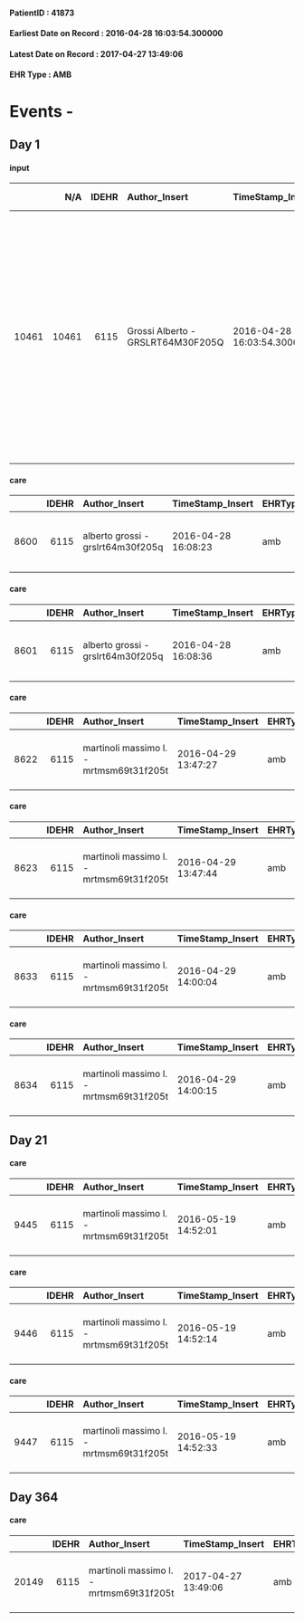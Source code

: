 
#### PatientID : 41873
#### Earliest Date on Record : 2016-04-28 16:03:54.300000
#### Latest Date on Record : 2017-04-27 13:49:06
#### EHR Type : AMB

# Events - 

## Day 1

#### input
|       |    N/A |   IDEHR | Author_Insert                     | TimeStamp_Insert           | EHRType   |   PatientID |   IDDigitalSignDocument | persone_vicine   |   Unnamed: 0_x.1 |   IDANAMNESI_SOCIALE | Patient   | FamigliaAltro   | Paziente_T   | FamigliaAltro_T   |   Non_Rilevabile_x.1 | Note_Non_Rilevabile_x.1   | opt_Problemi   | opt_paziente_a   | opt_famiglia_a   | opt_adeguatezza   | ds_note_ad                                                                                                                                                                                                                                               | opt_paziente_solo   | opt_presente_assente   | Presenza_minori   | Caregiver_principale   | opt_capacita     | opt_necessario   | opt_presente   | opt_risorse_ec   | opt_paziente_ad   | opt_caregiver_ad   | opt_inv_civile   | Needs     | Domestic partnership           | Fragility                    |
|------:|-------:|--------:|:----------------------------------|:---------------------------|:----------|------------:|------------------------:|:-----------------|-----------------:|---------------------:|:----------|:----------------|:-------------|:------------------|---------------------:|:--------------------------|:---------------|:-----------------|:-----------------|:------------------|:---------------------------------------------------------------------------------------------------------------------------------------------------------------------------------------------------------------------------------------------------------|:--------------------|:-----------------------|:------------------|:-----------------------|:-----------------|:-----------------|:---------------|:-----------------|:------------------|:-------------------|:-----------------|:----------|:-------------------------------|:-----------------------------|
| 10461 |  10461 |    6115 | Grossi Alberto - GRSLRT64M30F205Q | 2016-04-28 16:03:54.300000 | AMB       |       41873 |                  349595 | N/A              |             3135 |                 2026 | Si#1      | Si#1            | No#0         | Si#1              |                    0 | NR                        | Si#1           | Congruenti#1     | Congruenti#1     | Da valutare#2     | i figli hanno deciso di inserire badante 24 ore che affianchi la paziente e il marito nella gestione quotidiana. Il figlio Leonardo che abita nelle Canarie rimarr√† presso la casa dei genitori qualche giorno per organizzare l'inizio dell'assistenza | No#0                | Presente#1             | No#0              | sons                   | Incrementabile#1 | Si#1             | Si#1           | Adeguate#1       | Totale#2          | Totale#2           | No#0             | Clinici#0 | Coniuge/Convivente#0;Badante#1 | sovraccarico assistenziale#4 |

#### care
|      |   IDEHR | Author_Insert                     | TimeStamp_Insert    | EHRType   |   PatientID |   IDGESTIONE_AUSILI |   opt_annulla_consegna | dt_Ric_consegna     | opt_ausilio                                     |
|-----:|--------:|:----------------------------------|:--------------------|:----------|------------:|--------------------:|-----------------------:|:--------------------|:------------------------------------------------|
| 8600 |    6115 | alberto grossi - grslrt64m30f205q | 2016-04-28 16:08:23 | amb       |       41873 |                8489 |                      0 | 2016-04-28 00:00:00 | electronic articulated bed with side rails # 14 |

#### care
|      |   IDEHR | Author_Insert                     | TimeStamp_Insert    | EHRType   |   PatientID |   IDGESTIONE_AUSILI |   opt_annulla_consegna | dt_Ric_consegna     | opt_ausilio                             |
|-----:|--------:|:----------------------------------|:--------------------|:----------|------------:|--------------------:|-----------------------:|:--------------------|:----------------------------------------|
| 8601 |    6115 | alberto grossi - grslrt64m30f205q | 2016-04-28 16:08:36 | amb       |       41873 |                8490 |                      0 | 2016-04-28 00:00:00 | antid air mattress with compressor # 16 |

#### care
|      |   IDEHR | Author_Insert                           | TimeStamp_Insert    | EHRType   |   PatientID |   IDGESTIONE_AUSILI |   ds_ncons |   opt_annulla_consegna | dt_Ric_consegna     | dt_ric_cons_forn    | opt_ausilio                             |
|-----:|--------:|:----------------------------------------|:--------------------|:----------|------------:|--------------------:|-----------:|-----------------------:|:--------------------|:--------------------|:----------------------------------------|
| 8622 |    6115 | martinoli massimo l. - mrtmsm69t31f205t | 2016-04-29 13:47:27 | amb       |       41873 |                8511 |      27722 |                      0 | 2016-04-28 00:00:00 | 2016-04-28 00:00:00 | antid air mattress with compressor # 16 |

#### care
|      |   IDEHR | Author_Insert                           | TimeStamp_Insert    | EHRType   |   PatientID |   IDGESTIONE_AUSILI |   ds_ncons |   opt_annulla_consegna | dt_Ric_consegna     | dt_ric_cons_forn    | opt_ausilio                                     |
|-----:|--------:|:----------------------------------------|:--------------------|:----------|------------:|--------------------:|-----------:|-----------------------:|:--------------------|:--------------------|:------------------------------------------------|
| 8623 |    6115 | martinoli massimo l. - mrtmsm69t31f205t | 2016-04-29 13:47:44 | amb       |       41873 |                8512 |      27722 |                      0 | 2016-04-28 00:00:00 | 2016-04-28 00:00:00 | electronic articulated bed with side rails # 14 |

#### care
|      |   IDEHR | Author_Insert                           | TimeStamp_Insert    | EHRType   |   PatientID |   IDGESTIONE_AUSILI |   ds_ncons |   opt_annulla_consegna | dt_Ric_consegna     | dt_ric_cons_forn    | opt_ausilio                             |
|-----:|--------:|:----------------------------------------|:--------------------|:----------|------------:|--------------------:|-----------:|-----------------------:|:--------------------|:--------------------|:----------------------------------------|
| 8633 |    6115 | martinoli massimo l. - mrtmsm69t31f205t | 2016-04-29 14:00:04 | amb       |       41873 |                8522 |      27722 |                      0 | 2016-04-28 00:00:00 | 2016-04-29 00:00:00 | antid air mattress with compressor # 16 |

#### care
|      |   IDEHR | Author_Insert                           | TimeStamp_Insert    | EHRType   |   PatientID |   IDGESTIONE_AUSILI |   ds_ncons |   opt_annulla_consegna | dt_Ric_consegna     | dt_ric_cons_forn    | opt_ausilio                                     |
|-----:|--------:|:----------------------------------------|:--------------------|:----------|------------:|--------------------:|-----------:|-----------------------:|:--------------------|:--------------------|:------------------------------------------------|
| 8634 |    6115 | martinoli massimo l. - mrtmsm69t31f205t | 2016-04-29 14:00:15 | amb       |       41873 |                8523 |      27722 |                      0 | 2016-04-28 00:00:00 | 2016-04-29 00:00:00 | electronic articulated bed with side rails # 14 |


## Day 21

#### care
|      |   IDEHR | Author_Insert                           | TimeStamp_Insert    | EHRType   |   PatientID |   IDGESTIONE_AUSILI |   ds_ncons | dt_consegna         |   ds_nritiro | dt_ritiro           |   opt_annulla_consegna | ds_note_x                    | dt_Ric_consegna     | dt_ric_cons_forn    | dt_ric_ritiro       | dt_ric_ritiro_forn   | opt_ausilio                             |
|-----:|--------:|:----------------------------------------|:--------------------|:----------|------------:|--------------------:|-----------:|:--------------------|-------------:|:--------------------|-----------------------:|:-----------------------------|:--------------------|:--------------------|:--------------------|:---------------------|:----------------------------------------|
| 9445 |    6115 | martinoli massimo l. - mrtmsm69t31f205t | 2016-05-19 14:52:01 | amb       |       41873 |                9340 |      27722 | 2016-04-29 00:00:00 |        27722 | 2016-04-29 00:00:00 |                      0 | 1¬∞ trip to empty not wanted | 2016-04-28 00:00:00 | 2016-04-29 00:00:00 | 2016-04-29 00:00:00 | 2016-04-29 00:00:00  | antid air mattress with compressor # 16 |

#### care
|      |   IDEHR | Author_Insert                           | TimeStamp_Insert    | EHRType   |   PatientID |   IDGESTIONE_AUSILI |   ds_ncons | dt_consegna         |   ds_nritiro | dt_ritiro           |   opt_annulla_consegna | ds_note_x                    | dt_Ric_consegna     | dt_ric_cons_forn    | dt_ric_ritiro       | dt_ric_ritiro_forn   | opt_ausilio                             |
|-----:|--------:|:----------------------------------------|:--------------------|:----------|------------:|--------------------:|-----------:|:--------------------|-------------:|:--------------------|-----------------------:|:-----------------------------|:--------------------|:--------------------|:--------------------|:---------------------|:----------------------------------------|
| 9446 |    6115 | martinoli massimo l. - mrtmsm69t31f205t | 2016-05-19 14:52:14 | amb       |       41873 |                9341 |      27722 | 2016-04-29 00:00:00 |        27722 | 2016-04-29 00:00:00 |                      0 | 1¬∞ trip to empty not wanted | 2016-04-28 00:00:00 | 2016-04-29 00:00:00 | 2016-04-29 00:00:00 | 2016-04-29 00:00:00  | antid air mattress with compressor # 16 |

#### care
|      |   IDEHR | Author_Insert                           | TimeStamp_Insert    | EHRType   |   PatientID |   IDGESTIONE_AUSILI |   ds_ncons |   ds_nritiro | dt_ritiro           |   opt_annulla_consegna | ds_note_x                    | dt_Ric_consegna     | dt_ric_cons_forn    | dt_ric_ritiro       | dt_ric_ritiro_forn   | opt_ausilio                                     |
|-----:|--------:|:----------------------------------------|:--------------------|:----------|------------:|--------------------:|-----------:|-------------:|:--------------------|-----------------------:|:-----------------------------|:--------------------|:--------------------|:--------------------|:---------------------|:------------------------------------------------|
| 9447 |    6115 | martinoli massimo l. - mrtmsm69t31f205t | 2016-05-19 14:52:33 | amb       |       41873 |                9342 |      27722 |        27722 | 2016-04-29 00:00:00 |                      0 | 1¬∞ trip to empty not wanted | 2016-04-28 00:00:00 | 2016-04-29 00:00:00 | 2016-04-29 00:00:00 | 2016-04-29 00:00:00  | electronic articulated bed with side rails # 14 |


## Day 364

#### care
|       |   IDEHR | Author_Insert                           | TimeStamp_Insert    | EHRType   |   PatientID |   IDGESTIONE_AUSILI |   ds_ncons | dt_consegna         |   ds_nritiro | dt_ritiro           |   opt_annulla_consegna | ds_note_x                    | dt_Ric_consegna     | dt_ric_cons_forn    | dt_ric_ritiro       | dt_ric_ritiro_forn   | opt_ausilio                                     |
|------:|--------:|:----------------------------------------|:--------------------|:----------|------------:|--------------------:|-----------:|:--------------------|-------------:|:--------------------|-----------------------:|:-----------------------------|:--------------------|:--------------------|:--------------------|:---------------------|:------------------------------------------------|
| 20149 |    6115 | martinoli massimo l. - mrtmsm69t31f205t | 2017-04-27 13:49:06 | amb       |       41873 |               20100 |      27722 | 2016-04-29 00:00:00 |        27722 | 2016-04-29 00:00:00 |                      0 | 1¬∞ trip to empty not wanted | 2016-04-28 00:00:00 | 2016-04-29 00:00:00 | 2016-04-29 00:00:00 | 2016-04-29 00:00:00  | electronic articulated bed with side rails # 14 |


